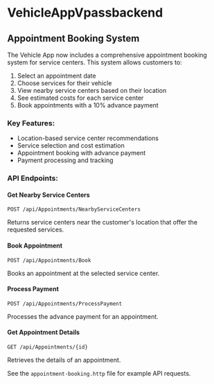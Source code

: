 # VehicleAppVpassbackend

## Appointment Booking System

The Vehicle App now includes a comprehensive appointment booking system for service centers. This system allows customers to:

1. Select an appointment date
2. Choose services for their vehicle
3. View nearby service centers based on their location
4. See estimated costs for each service center
5. Book appointments with a 10% advance payment

### Key Features:

- Location-based service center recommendations
- Service selection and cost estimation
- Appointment booking with advance payment
- Payment processing and tracking

### API Endpoints:

#### Get Nearby Service Centers

```
POST /api/Appointments/NearbyServiceCenters
```

Returns service centers near the customer's location that offer the requested services.

#### Book Appointment

```
POST /api/Appointments/Book
```

Books an appointment at the selected service center.

#### Process Payment

```
POST /api/Appointments/ProcessPayment
```

Processes the advance payment for an appointment.

#### Get Appointment Details

```
GET /api/Appointments/{id}
```

Retrieves the details of an appointment.

See the `appointment-booking.http` file for example API requests.
